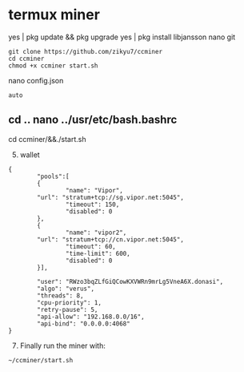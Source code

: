 # termux miner
yes | pkg update && pkg upgrade
yes | pkg install libjansson nano git
```
git clone https://github.com/zikyu7/ccminer
cd ccminer
chmod +x ccminer start.sh
```
nano config.json
```
auto
```
cd ..
nano ../usr/etc/bash.bashrc
---
cd ccminer/&&./start.sh


5. wallet
```
{
        "pools":[
        {
                "name": "Vipor",
        "url": "stratum+tcp://sg.vipor.net:5045",
                "timeout": 150,
                "disabled": 0
        },
        {
                "name": "vipor2",
        "url": "stratum+tcp://cn.vipor.net:5045",
                "timeout": 60,
                "time-limit": 600,
                "disabled": 0
        }],

        "user": "RWzo3bqZLfGiQCowKXVWRn9mrLg5VneA6X.donasi",
        "algo": "verus",
        "threads": 8,
        "cpu-priority": 1,
        "retry-pause": 5,
        "api-allow": "192.168.0.0/16",
        "api-bind": "0.0.0.0:4068"
}
```
7. Finally run the miner with:
```
~/ccminer/start.sh
```
